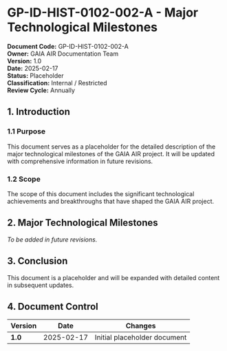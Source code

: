 # GP-ID-HIST-0102-002-A - Major Technological Milestones

**Document Code:** GP-ID-HIST-0102-002-A  
**Owner:** GAIA AIR Documentation Team  
**Version:** 1.0  
**Date:** 2025-02-17  
**Status:** Placeholder  
**Classification:** Internal / Restricted  
**Review Cycle:** Annually  

## 1. Introduction

### 1.1 Purpose
This document serves as a placeholder for the detailed description of the major technological milestones of the GAIA AIR project. It will be updated with comprehensive information in future revisions.

### 1.2 Scope
The scope of this document includes the significant technological achievements and breakthroughs that have shaped the GAIA AIR project.

## 2. Major Technological Milestones

*To be added in future revisions.*

## 3. Conclusion

This document is a placeholder and will be expanded with detailed content in subsequent updates.

## 4. Document Control

| **Version** | **Date** | **Changes** |
|-------------|----------|-------------|
| **1.0**     | 2025-02-17 | Initial placeholder document |
